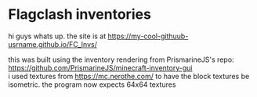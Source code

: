 # Flagclash inventories

hi guys whats up. the site is at https://my-cool-githuub-usrname.github.io/FC_Invs/


this was built using the inventory rendering from PrismarineJS's repo: https://github.com/PrismarineJS/minecraft-inventory-gui  
i used textures from https://mc.nerothe.com/ to have the block textures be isometric. the program now expects 64x64 textures  
